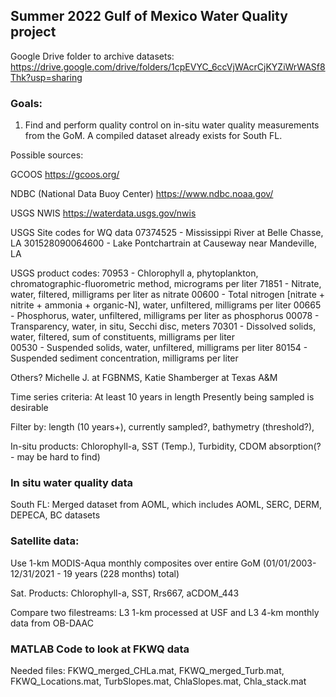 ## Summer 2022 Gulf of Mexico Water Quality project 

Google Drive folder to archive datasets: https://drive.google.com/drive/folders/1cpEVYC_6ccVjWAcrCjKYZiWrWASf8Thk?usp=sharing

### Goals: 

1. Find and perform quality control on in-situ water quality measurements from the GoM. A compiled dataset already exists for South FL.

Possible sources:

GCOOS https://gcoos.org/

NDBC (National Data Buoy Center) https://www.ndbc.noaa.gov/

USGS NWIS https://waterdata.usgs.gov/nwis

USGS Site codes for WQ data 
07374525 - Mississippi River at Belle Chasse, LA
301528090064600 - Lake Pontchartrain at Causeway near Mandeville, LA

USGS product codes:
70953 - Chlorophyll a, phytoplankton, chromatographic-fluorometric method, micrograms per liter 
71851 - Nitrate, water, filtered, milligrams per liter as nitrate 
00600 - Total nitrogen [nitrate + nitrite + ammonia + organic-N], water, unfiltered, milligrams per liter 
00665 - Phosphorus, water, unfiltered, milligrams per liter as phosphorus 
00078 - Transparency, water, in situ, Secchi disc, meters 
70301 - Dissolved solids, water, filtered, sum of constituents, milligrams per liter  
00530 - Suspended solids, water, unfiltered, milligrams per liter 
80154 - Suspended sediment concentration, milligrams per liter  

Others? Michelle J. at FGBNMS, Katie Shamberger at Texas A&M

Time series criteria: 
At least 10 years in length
Presently being sampled is desirable

Filter by: length (10 years+), currently sampled?, bathymetry (threshold?), 

In-situ products: Chlorophyll-a, SST (Temp.), Turbidity, CDOM absorption(? - may be hard to find)



### In situ water quality data
South FL: Merged dataset from AOML, which includes AOML, SERC, DERM, DEPECA, BC datasets


### Satellite data:

Use 1-km MODIS-Aqua monthly composites over entire GoM (01/01/2003-12/31/2021 - 19 years (228 months) total) 

Sat. Products: Chlorophyll-a, SST, Rrs667, aCDOM_443

Compare two filestreams: L3 1-km processed at USF and L3 4-km monthly data from OB-DAAC

### MATLAB Code to look at FKWQ data

Needed files: FKWQ_merged_CHLa.mat, FKWQ_merged_Turb.mat, FKWQ_Locations.mat, TurbSlopes.mat, ChlaSlopes.mat, Chla_stack.mat
